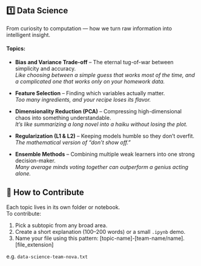 ## 1️⃣ Data Science

From curiosity to computation — how we turn raw information into intelligent insight.

#### Topics:

- **Bias and Variance Trade-off** – The eternal tug-of-war between simplicity and accuracy.  
  *Like choosing between a simple guess that works most of the time, and a complicated one that works only on your homework data.*

- **Feature Selection** – Finding which variables actually matter.  
  *Too many ingredients, and your recipe loses its flavor.*

- **Dimensionality Reduction (PCA)** – Compressing high-dimensional chaos into something understandable.  
  *It’s like summarizing a long novel into a haiku without losing the plot.*

- **Regularization (L1 & L2)** – Keeping models humble so they don’t overfit.  
  *The mathematical version of “don’t show off.”*

- **Ensemble Methods** – Combining multiple weak learners into one strong decision-maker.  
  *Many average minds voting together can outperform a genius acting alone.*
## 🧩 How to Contribute

Each topic lives in its own folder or notebook.  
To contribute:
1. Pick a subtopic from any broad area.  
2. Create a short explanation (100–200 words) or a small `.ipynb` demo.  
3. Name your file using this pattern: [topic-name]-[team-name/name].[file_extension]

e.g. `data-science-team-nova.txt`
